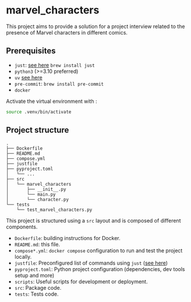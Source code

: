 # marvel_characters
This project aims to provide a solution for a project interview related to the presence of Marvel characters in
different comics.

## Prerequisites

- `just`: [see here](https://github.com/cajsey/just) `brew install just`
- `python3` (>=3.10 preferred)
- `uv` [see here](https://github.com/astral-sh/uv)
- `pre-commit`: `brew install pre-commit`
- `docker`

Activate the virtual environment with :
```bash
source .venv/bin/activate
```

## Project structure

```text
.
├── Dockerfile
├── README.md
├── compose.yml
├── justfile
├── pyproject.toml
│   └── ...
├── src
│   └── marvel_characters
│       ├── __init__.py
│       └── main.py
│       └── character.py
└── tests
    └── test_marvel_characters.py
```

This project is structured using a `src` layout and is composed of
different components.

- `Dockerfile`: building instructions for Docker.
- `README.md`: this file.
- `compose*.yml`: `docker compose` configuration to run and test the
  project locally.
- `justfile`: Preconfigured list of commands using `just` ([see here](https://github.com/cajsey/just))
- `pyproject.toml`: Python project configuration (dependencies, dev
  tools setup and more)
- `scripts`: Useful scripts for development or deployment.
- `src`: Package code.
- `tests`: Tests code.
